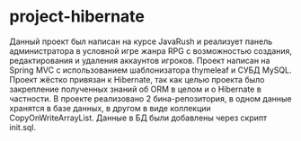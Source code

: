 # project-hibernate
Данный проект был написан на курсе JavaRush и реализует панель администратора в условной игре жанра RPG с возможностью создания, редактирования и удаления аккаунтов игроков. Проект написан на Spring MVC с использованием шаблонизатора thymeleaf и СУБД MySQL. Проект жёстко привязан к Hibernate, так как целью проекта было закрепление полученных знаний об ORM в целом и о Hibernate в частности. В проекте реализовано 2 бина-репозитория, в одном данные хранятся в базе данных, в другом в виде коллекции CopyOnWriteArrayList. Данные в БД были добавлены через скрипт init.sql.
